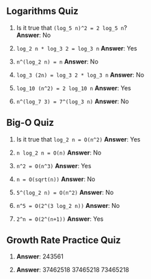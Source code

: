 ## Logarithms Quiz ##

1. Is it true that `(log_5 n)^2 = 2 log_5 n`?  
**Answer**: No

2. `log_2 n * log_3 2 = log_3 n`
**Answer**: Yes

3. `n^(log_2 n) = n`
**Answer**: No

4. `log_3 (2n) = log_3 2 * log_3 n`
**Answer**: No

5. `log_10 (n^2) = 2 log_10 n`
**Answer**: Yes

6. `n^(log_7 3) = 7^(log_3 n)`
**Answer**: No

## Big-O Quiz ##

1. Is it true that `log_2 n = O(n^2)`
**Answer**: Yes

2. `n log_2 n = O(n)`
**Answer**: No

3. `n^2 = O(n^3)`
**Answer**: Yes

4. `n = O(sqrt(n))`
**Answer**: No

5. `5^(log_2 n) = O(n^2)`
**Answer**: No

6. `n^5 = O(2^(3 log_2 n))`
**Answer**: No

7. `2^n = O(2^(n+1))`
**Answer**: Yes

## Growth Rate Practice Quiz ##

1. **Answer**: 243561

2. **Answer**: 
    37462518
    37465218
    73465218